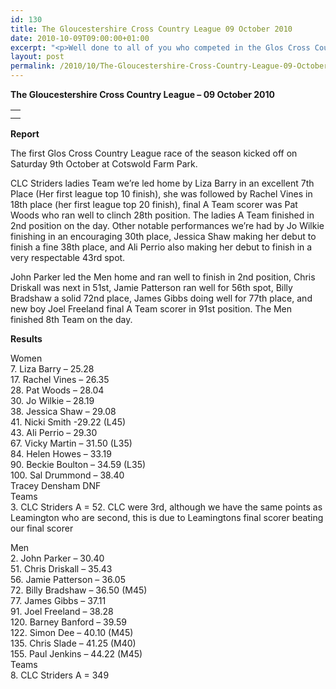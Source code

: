 ```yaml
---
id: 130
title: The Gloucestershire Cross Country League 09 October 2010
date: 2010-10-09T09:00:00+01:00
excerpt: "<p>Well done to all of you who competed in the Glos Cross Country League today at Cotswold Farm Park, there were some excellent performances by many of you today which you should feel proud of. The Women's Team finished 3rd, Men finished 8th - Click on report, results, and Photos to find out more , Brendan Ward (Club Chairman) Glos XC League Photos Report Results</p>"
layout: post
permalink: /2010/10/The-Gloucestershire-Cross-Country-League-09-October-2010/
---
```

**The Gloucestershire Cross Country League &#8211; 09 October 2010**</p> 

<table>
  <tr>
    <td>
    </td>
  </tr>
  
  <tr>
    <td>
    </td>
  </tr>
</table>

**<a name="Results"><a name="Report"></a>Report</a>**</p> 

The first Glos Cross Country League race of the season kicked off on Saturday 9th October at Cotswold Farm Park.

CLC Striders ladies Team we&#8217;re led home by Liza Barry in an excellent 7th Place (Her first league top 10 finish), she was followed by Rachel Vines in 18th place (her first league top 20 finish), final A Team scorer was Pat Woods who ran well to clinch 28th position. The ladies A Team finished in 2nd position on the day. Other notable performances we&#8217;re had by Jo Wilkie finishing in an encouraging 30th place, Jessica Shaw making her debut to finish a fine 38th place, and Ali Perrio also making her debut to finish in a very respectable 43rd spot.

John Parker led the Men home and ran well to finish in 2nd position, Chris Driskall was next in 51st, Jamie Patterson ran well for 56th spot, Billy Bradshaw a solid 72nd place, James Gibbs doing well for 77th place, and new boy Joel Freeland final A Team scorer in 91st position. The Men finished 8th Team on the day.



<a name="Theresults"></a>**Results**

Women  
7. Liza Barry &#8211; 25.28  
17. Rachel Vines &#8211; 26.35  
28. Pat Woods &#8211; 28.04  
30. Jo Wilkie &#8211; 28.19  
38. Jessica Shaw &#8211; 29.08  
41. Nicki Smith -29.22 (L45)  
43. Ali Perrio &#8211; 29.30  
67. Vicky Martin &#8211; 31.50 (L35)  
84. Helen Howes &#8211; 33.19  
90. Beckie Boulton &#8211; 34.59 (L35)  
100. Sal Drummond &#8211; 38.40  
Tracey Densham DNF  
Teams  
3. CLC Striders A = 52. CLC were 3rd, although we have the same points as Leamington who are second, this is due to Leamingtons final scorer beating our final scorer

Men  
2. John Parker &#8211; 30.40  
51. Chris Driskall &#8211; 35.43  
56. Jamie Patterson &#8211; 36.05  
72. Billy Bradshaw &#8211; 36.50 (M45)  
77. James Gibbs &#8211; 37.11  
91. Joel Freeland &#8211; 38.28  
120. Barney Banford &#8211; 39.59  
122. Simon Dee &#8211; 40.10 (M45)  
135. Chris Slade &#8211; 41.25 (M40)  
155. Paul Jenkins &#8211; 44.22 (M45)  
Teams  
8. CLC Striders A = 349